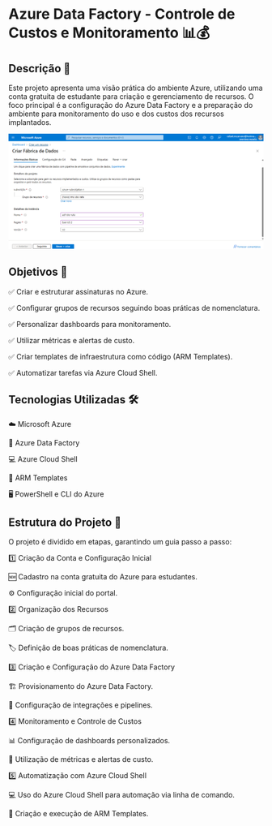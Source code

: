 # Azure Data Factory - Controle de Custos e Monitoramento 📊💰

## Descrição 📝

Este projeto apresenta uma visão prática do ambiente Azure, utilizando uma conta gratuita de estudante para criação e gerenciamento de recursos. O foco principal é a configuração do Azure Data Factory e a preparação do ambiente para monitoramento do uso e dos custos dos recursos implantados.

![Azure](https://github.com/Rafae1040/recursos-azure/blob/main/Azure.png)

## Objetivos 🎯

✅ Criar e estruturar assinaturas no Azure.

✅ Configurar grupos de recursos seguindo boas práticas de nomenclatura.

✅ Personalizar dashboards para monitoramento.

✅ Utilizar métricas e alertas de custo.

✅ Criar templates de infraestrutura como código (ARM Templates).

✅ Automatizar tarefas via Azure Cloud Shell.

## Tecnologias Utilizadas 🛠️

☁️ Microsoft Azure

🔄 Azure Data Factory

💻 Azure Cloud Shell

📜 ARM Templates

🖥️ PowerShell e CLI do Azure

## Estrutura do Projeto 📂

O projeto é dividido em etapas, garantindo um guia passo a passo:

1️⃣ Criação da Conta e Configuração Inicial

🆕 Cadastro na conta gratuita do Azure para estudantes.

⚙️ Configuração inicial do portal.

2️⃣ Organização dos Recursos

🗂️ Criação de grupos de recursos.

🏷️ Definição de boas práticas de nomenclatura.

3️⃣ Criação e Configuração do Azure Data Factory

🏗️ Provisionamento do Azure Data Factory.

🔗 Configuração de integrações e pipelines.

4️⃣ Monitoramento e Controle de Custos

📊 Configuração de dashboards personalizados.

🚨 Utilização de métricas e alertas de custo.

5️⃣ Automatização com Azure Cloud Shell

💻 Uso do Azure Cloud Shell para automação via linha de comando.

📜 Criação e execução de ARM Templates.
